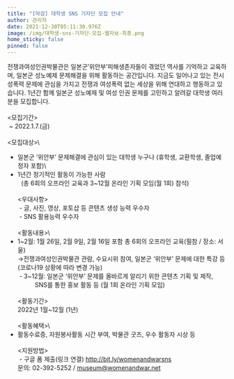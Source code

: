 ```yaml
---
title: "[마감] 대학생 SNS 기자단 모집 안내"
author: 관리자
date: 2021-12-30T05:11:30.976Z
image: /img/대학생-sns-기자단-모집-웹자보-최종.png
home_sticky: false
pinned: false
---
```

전쟁과여성인권박물관은 일본군’위안부’피해생존자들이 겪었던 역사를 기억하고 교육하며, 일본군 성노예제 문제해결을 위해 활동하는 공간입니다. 지금도 일어나고 있는 전시성폭력 문제에 관심을 가지고 전쟁과 여성폭력 없는 세상을 위해 연대하고 행동하고 있습니다. 1년간 함께 일본군 성노예제 및 여성 인권 문제를 고민하고 알려갈 대학생 여러분을 모집합니다.\
\
<모집기간>\
 ~ 2022.1.7.(금)\
\
<모집대상>\

* 일본군 ‘위안부’ 문제해결에 관심이 있는 대학생 누구나 (휴학생, 교환학생, 졸업예정자 포함)\
* 1년간 정기적인 활동이 가능한 사람\
    (총 6회의 오프라인 교육과 3~12월 온라인 기획 모임(월 1회) 참석)\
  \
  <우대사항>\
   - 글, 사진, 영상, 포토샵 등 콘텐츠 생성 능력 우수자\
   - SNS 활용능력 우수자\
  \
  <활동내용>\
* 1~2월: 1월 26일, 2월 9일, 2월 16일 포함 총 6회의 오프라인 교육(필참 / 장소: 서울)\
  →전쟁과여성인권박물관 관람, 수요시위 참여, 일본군 ‘위안부’ 문제에 대한 특강 등 (코로나19 상황에 따라 변경 가능)\
   - 3~12월: 일본군 ‘위안부’ 문제를 올바르게 알리기 위한 콘텐츠 기획 및 제작,\
            SNS를 통한 홍보 활동 등 (월 1회 온라인 기획 모임)\
  \
  <활동기간>\
  2022년 1월~12월 (1년)\
  \
  <활동혜택>\
* 활동수료증, 자원봉사활동 시간 부여, 박물관 굿즈, 우수 활동자 시상 등\
  \
  <지원방법>\
   - 구글 폼 제출(링크 연결) <http://bit.ly/womenandwarsns>\
  문의: 02-392-5252 / [museum@womenandwar.net](mailto:museum@womenandwar.net)